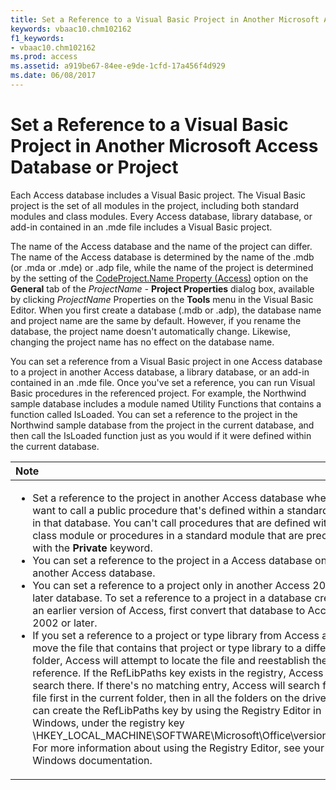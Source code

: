 ```yaml
---
title: Set a Reference to a Visual Basic Project in Another Microsoft Access Database or Project
keywords: vbaac10.chm102162
f1_keywords:
- vbaac10.chm102162
ms.prod: access
ms.assetid: a919be67-84ee-e9de-1cfd-17a456f4d929
ms.date: 06/08/2017
---
```



# Set a Reference to a Visual Basic Project in Another Microsoft Access Database or Project

Each Access database includes a Visual Basic project. The Visual Basic project is the set of all modules in the project, including both standard modules and class modules. Every Access database, library database, or add-in contained in an .mde file includes a Visual Basic project.

The name of the Access database and the name of the project can differ. The name of the Access database is determined by the name of the .mdb (or .mda or .mde) or .adp file, while the name of the project is determined by the setting of the [CodeProject.Name Property (Access)](../../../api/Access.CodeProject.Name.md) option on the **General** tab of the _ProjectName -_ **Project Properties** dialog box, available by clicking _ProjectName_ Properties on the **Tools** menu in the Visual Basic Editor. When you first create a database (.mdb or .adp), the database name and project name are the same by default. However, if you rename the database, the project name doesn't automatically change. Likewise, changing the project name has no effect on the database name.

You can set a reference from a Visual Basic project in one Access database to a project in another Access database, a library database, or an add-in contained in an .mde file. Once you've set a reference, you can run Visual Basic procedures in the referenced project. For example, the Northwind sample database includes a module named Utility Functions that contains a function called IsLoaded. You can set a reference to the project in the Northwind sample database from the project in the current database, and then call the IsLoaded function just as you would if it were defined within the current database.

|**Note**|
|:-----|
|<ul><li>Set a reference to the project in another Access database when you want to call a public procedure that's defined within a standard module in that database. You can't call procedures that are defined within a class module or procedures in a standard module that are preceded with the **Private** keyword.</li><li>You can set a reference to the project in a Access database only from another Access database.</li><li>You can set a reference to a project only in another Access 2002 or later database. To set a reference to a project in a database created in an earlier version of Access, first convert that database to Access 2002 or later.</li><li>If you set a reference to a project or type library from Access and then move the file that contains that project or type library to a different folder, Access will attempt to locate the file and reestablish the reference. If the RefLibPaths key exists in the registry, Access will first search there. If there's no matching entry, Access will search for the file first in the current folder, then in all the folders on the drive. You can create the RefLibPaths key by using the Registry Editor in Windows, under the registry key \HKEY_LOCAL_MACHINE\SOFTWARE\Microsoft\Office\version\Access. For more information about using the Registry Editor, see your Windows documentation.</li></ul>|

 

